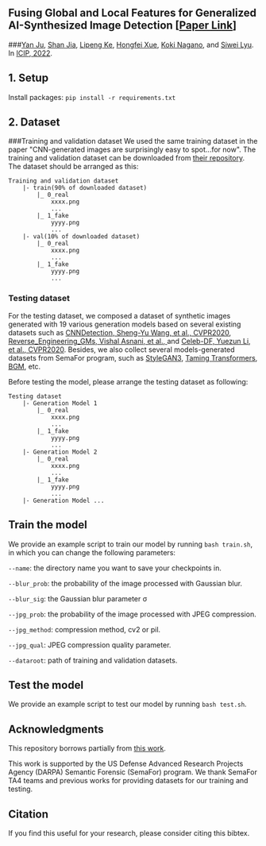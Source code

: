 ## Fusing Global and Local Features for Generalized AI-Synthesized Image Detection [[Paper Link](https://arxiv.org/pdf/2203.13964.pdf)] 
###[Yan Ju](https://littlejuyan.github.io/), [Shan Jia](https://shanface33.github.io/), [Lipeng Ke](https://scholar.google.com/citations?hl=en&user=qzlM2bMAAAAJ&view_op=list_works&sortby=pubdate), [Hongfei Xue](http://havocfixer.github.io/), [Koki Nagano](https://luminohope.org/), and [Siwei Lyu](https://cse.buffalo.edu/~siweilyu/). In [ICIP, 2022](https://cmsworkshops.com/ICIP2022/papers/accepted_papers.php).


## 1. Setup

Install packages: `pip install -r requirements.txt`

## 2. Dataset
###Training and validation dataset
We used the same training dataset in the paper "CNN-generated images are surprisingly easy to spot...for now". The training and validation dataset can be downloaded from [their repository](https://github.com/peterwang512/CNNDetection). The dataset should be arranged as this:
	
	Training and validation dataset
		|- train(90% of downloaded dataset)
			|_ 0_real
				xxxx.png
				...
			|_ 1_fake
				yyyy.png
				...
		|- val(10% of downloaded dataset)
			|_ 0_real
				xxxx.png
				...
			|_ 1_fake
				yyyy.png
				...
	
### Testing dataset

For the testing dataset, we composed a dataset of synthetic images generated with 19 various generation models based on several existing datasets such as [CNNDetection, Sheng-Yu Wang, et al., CVPR2020](https://github.com/peterwang512/CNNDetection), [Reverse_Engineering_GMs, Vishal Asnani, et al., ](https://github.com/vishal3477/Reverse_Engineering_GMs) and [Celeb-DF, Yuezun Li, et al., CVPR2020](https://www.cs.albany.edu/~lsw/celeb-deepfakeforensics.html). Besides, we also collect several models-generated datasets from SemaFor program, such as [StyleGAN3](https://github.com/NVlabs/stylegan3), [Taming Transformers](https://github.com/CompVis/taming-transformers), [BGM](https://github.com/ZHKKKe/MODNet), etc. 

Before testing the model, please arrange the testing dataset as following:
	
	Testing dataset
		|- Generation Model 1
			|_ 0_real
				xxxx.png
				...
			|_ 1_fake
				yyyy.png
				...
		|- Generation Model 2
			|_ 0_real
				xxxx.png
				...
			|_ 1_fake
				yyyy.png
				...
		|- Generation Model ...	


## Train the model

We provide an example script to train our model by running `bash train.sh`, in which you can change the following parameters:

`--name`: the directory name you want to save your checkpoints in.

`--blur_prob`: the probability of the image processed with Gaussian blur.

`--blur_sig`: the Gaussian blur parameter σ

`--jpg_prob`: the probability of the image processed with JPEG compression.

`--jpg_method`: compression method, cv2 or pil.
  
`--jpg_qual`: JPEG compression quality parameter.
  
`--dataroot`: path of training and validation datasets.
  
## Test the model
			
We provide an example script to test our model by running `bash test.sh`. 


## Acknowledgments
This repository borrows partially from [this work](https://github.com/peterwang512/CNNDetection).

This work is supported by the US Defense Advanced Research Projects Agency (DARPA) Semantic Forensic (SemaFor) program. We thank SemaFor TA4 teams and previous works for providing datasets for our training and testing. 

## Citation
If you find this useful for your research, please consider citing this bibtex. 
	
